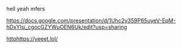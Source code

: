 hell yeah mfers


https://docs.google.com/presentation/d/1Uhc2y359P65uyeV-EpM-hDxYlsi_cgocGZYWuOEN6Uk/edit?usp=sharing

[http](https://yeeet.lol/)https://yeeet.lol/
